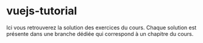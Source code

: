# vuejs-tutorial

Ici vous retrouverez la solution des exercices du cours. Chaque solution est présente dans une branche dédiée qui correspond à un chapitre du cours.
